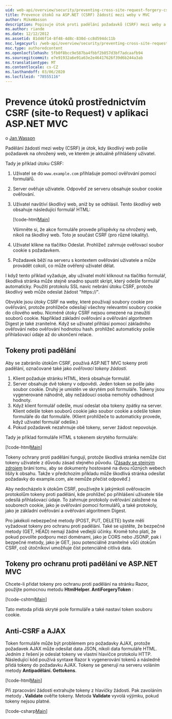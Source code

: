 ```yaml
---
uid: web-api/overview/security/preventing-cross-site-request-forgery-csrf-attacks
title: Prevence útoků na ASP.NET (CSRF) žádostí mezi weby v MVC
author: MikeWasson
description: Popisuje útok proti padělání požadavků (CSRF) mezi weby a postup implementace antiCSRF měr v ASP.NET Web MVC.
ms.author: riande
ms.date: 12/12/2012
ms.assetid: 81d46f14-8f48-4d8c-830d-cc8d594dc11b
msc.legacyurl: /web-api/overview/security/preventing-cross-site-request-forgery-csrf-attacks
msc.type: authoredcontent
ms.openlocfilehash: 5fb0f8bcc9e587ba4fbbf2b857d3bf7adcaafb94
ms.sourcegitcommit: e7e91932a6e91a63e2e46417626f39d6b244a3ab
ms.translationtype: MT
ms.contentlocale: cs-CZ
ms.lasthandoff: 03/06/2020
ms.locfileid: "78555116"
---
```

# <a name="preventing-cross-site-request-forgery-csrf-attacks-in-aspnet-mvc-application"></a>Prevence útoků prostřednictvím CSRF (site-to Request) v aplikaci ASP.NET MVC

o [Jan Wasson](https://github.com/MikeWasson)

Padělání žádostí mezi weby (CSRF) je útok, kdy škodlivý web pošle požadavek na ohrožený web, ve kterém je aktuálně přihlášený uživatel.

Tady je příklad útoku CSRF:

1. Uživatel se do `www.example.com` přihlašuje pomocí ověřování pomocí formulářů.
2. Server ověřuje uživatele. Odpověď ze serveru obsahuje soubor cookie ověřování.
3. Uživatel navštíví škodlivý web, aniž by se odhlásil. Tento škodlivý web obsahuje následující formulář HTML: 

    [!code-html[Main](preventing-cross-site-request-forgery-csrf-attacks/samples/sample1.html)]

    Všimněte si, že akce formuláře provede příspěvky na ohrožený web, nikoli na škodlivý web. Toto je součást CSRF (pro různé lokality).
4. Uživatel klikne na tlačítko Odeslat. Prohlížeč zahrnuje ověřovací soubor cookie s požadavkem.
5. Požadavek běží na serveru s kontextem ověřování uživatele a může provádět cokoli, co může ověřený uživatel dělat.

I když tento příklad vyžaduje, aby uživatel mohl kliknout na tlačítko formulář, škodlivá stránka může stejně snadno spustit skript, který odešle formulář automaticky. Použití protokolu SSL navíc nebrání útoku CSRF, protože škodlivý web může odeslat žádost "https://".

Obvykle jsou útoky CSRF na weby, které používají soubory cookie pro ověřování, protože prohlížeče odesílají všechny relevantní soubory cookie do cílového webu. Nicméně útoky CSRF nejsou omezené na zneužití souborů cookie. Například základní ověřování a ověřování algoritmem Digest je také zranitelné. Když se uživatel přihlásí pomocí základního ověřování nebo ověřování hodnotou hash. prohlížeč automaticky pošle přihlašovací údaje až do ukončení relace.

## <a name="anti-forgery-tokens"></a>Tokeny proti padělání

Aby se zabránilo útokům CSRF, používá ASP.NET MVC tokeny proti padělání, označované také jako *ověřovací tokeny žádostí*.

1. Klient požaduje stránku HTML, která obsahuje formulář.
2. Server obsahuje dvě tokeny v odpovědi. Jeden token se pošle jako soubor cookie. Druhý je umístěn ve skrytém poli formuláře. Tokeny jsou vygenerované náhodně, aby nežádoucí osoba nemohly odhadnout hodnoty.
3. Když klient formulář odešle, musí odeslat oba tokeny zpátky na server. Klient odešle token souborů cookie jako soubor cookie a odešle token formuláře do dat formuláře. (Klient prohlížeče to automaticky provede, když uživatel formulář odešle.)
4. Pokud požadavek nezahrnuje obě tokeny, server žádost nepovoluje.

Tady je příklad formuláře HTML s tokenem skrytého formuláře:

[!code-html[Main](preventing-cross-site-request-forgery-csrf-attacks/samples/sample2.html)]

Tokeny ochrany proti padělání fungují, protože škodlivá stránka nemůže číst tokeny uživatele z důvodu zásad stejného původu. ([Zásady se stejným zdrojem](http://www.w3.org/Security/wiki/Same_Origin_Policy) brání tomu, aby se dokumenty hostované na dvou různých webech lišily k obsahu. Takže v předchozím příkladu může škodlivá stránka odesílat požadavky do example.com, ale nemůže přečíst odpověď.)

Aby nedocházelo k útokům CSRF, používejte k jakýmkoli ověřovacím protokolům tokeny proti padělání, kde prohlížeč po přihlášení uživatele tiše odesílá přihlašovací údaje. To zahrnuje protokoly ověřování založené na souborech cookie, jako je ověřování pomocí formulářů, a také protokoly, jako je základní ověřování a ověřování algoritmem Digest.

Pro jakékoli nebezpečné metody (POST, PUT, DELETE) byste měli vyžadovat tokeny pro ochranu proti padělání. Také se ujistěte, že bezpečné metody (GET, HEAD) nemají žádné vedlejší účinky. Kromě toho platí, že pokud povolíte podporu mezi doménami, jako je CORS nebo JSONP, pak i bezpečné metody, jako je GET, jsou potenciálně zranitelné vůči útokům CSRF, což útočníkovi umožňuje číst potenciálně citlivá data.

## <a name="anti-forgery-tokens-in-aspnet-mvc"></a>Tokeny pro ochranu proti padělání ve ASP.NET MVC

Chcete-li přidat tokeny pro ochranu proti padělání na stránku Razor, použijte pomocnou metodu **HtmlHelper. AntiForgeryToken** :

[!code-cshtml[Main](preventing-cross-site-request-forgery-csrf-attacks/samples/sample3.cshtml)]

Tato metoda přidá skryté pole formuláře a také nastaví token souboru cookie.

## <a name="anti-csrf-and-ajax"></a>Anti-CSRF a AJAX

Token formuláře může být problémem pro požadavky AJAX, protože požadavek AJAX může odesílat data JSON, nikoli data formuláře HTML. Jedním z řešení je odeslat tokeny ve vlastní hlavičce protokolu HTTP. Následující kód používá syntaxe Razor k vygenerování tokenů a následně přidá tokeny do požadavku AJAX. Tokeny se generují na serveru voláním metody **Antipadělání. Gettokens**.

[!code-html[Main](preventing-cross-site-request-forgery-csrf-attacks/samples/sample4.html)]

Při zpracování žádosti extrahujte tokeny z hlavičky žádosti. Pak zavoláním metody **. Validate** ověřte tokeny. Metoda **Validate** vyvolá výjimku, pokud tokeny nejsou platné.

[!code-csharp[Main](preventing-cross-site-request-forgery-csrf-attacks/samples/sample5.cs)]
